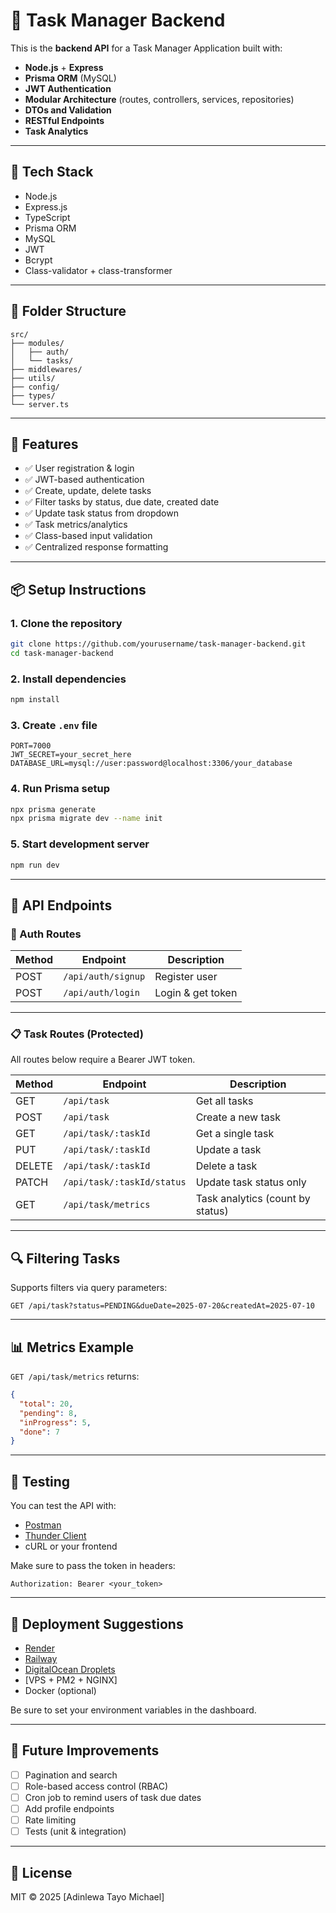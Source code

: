 # 🧠 Task Manager Backend

This is the **backend API** for a Task Manager Application built with:

- **Node.js** + **Express**
- **Prisma ORM** (MySQL)
- **JWT Authentication**
- **Modular Architecture** (routes, controllers, services, repositories)
- **DTOs and Validation**
- **RESTful Endpoints**
- **Task Analytics**

---

## 🔧 Tech Stack

- Node.js
- Express.js
- TypeScript
- Prisma ORM
- MySQL
- JWT
- Bcrypt
- Class-validator + class-transformer

---

## 📁 Folder Structure

```
src/
├── modules/
│   ├── auth/
│   └── tasks/
├── middlewares/
├── utils/
├── config/
├── types/
└── server.ts
```

---

## 🔐 Features

- ✅ User registration & login
- ✅ JWT-based authentication
- ✅ Create, update, delete tasks
- ✅ Filter tasks by status, due date, created date
- ✅ Update task status from dropdown
- ✅ Task metrics/analytics
- ✅ Class-based input validation
- ✅ Centralized response formatting

---

## 📦 Setup Instructions

### 1. Clone the repository

```bash
git clone https://github.com/yourusername/task-manager-backend.git
cd task-manager-backend
```

### 2. Install dependencies

```bash
npm install
```

### 3. Create `.env` file

```env
PORT=7000
JWT_SECRET=your_secret_here
DATABASE_URL=mysql://user:password@localhost:3306/your_database
```

### 4. Run Prisma setup

```bash
npx prisma generate
npx prisma migrate dev --name init
```

### 5. Start development server

```bash
npm run dev
```

---

## 📮 API Endpoints

### 🔐 Auth Routes

| Method | Endpoint         | Description        |
|--------|------------------|--------------------|
| POST   | `/api/auth/signup` | Register user      |
| POST   | `/api/auth/login`  | Login & get token  |

---

### 📋 Task Routes (Protected)

All routes below require a Bearer JWT token.

| Method | Endpoint                   | Description               |
|--------|----------------------------|---------------------------|
| GET    | `/api/task`                | Get all tasks             |
| POST   | `/api/task`                | Create a new task         |
| GET    | `/api/task/:taskId`        | Get a single task         |
| PUT    | `/api/task/:taskId`        | Update a task             |
| DELETE | `/api/task/:taskId`        | Delete a task             |
| PATCH  | `/api/task/:taskId/status` | Update task status only   |
| GET    | `/api/task/metrics`        | Task analytics (count by status) |

---

## 🔍 Filtering Tasks

Supports filters via query parameters:

```http
GET /api/task?status=PENDING&dueDate=2025-07-20&createdAt=2025-07-10
```

---

## 📊 Metrics Example

`GET /api/task/metrics` returns:

```json
{
  "total": 20,
  "pending": 8,
  "inProgress": 5,
  "done": 7
}
```

---

## 🧪 Testing

You can test the API with:

- [Postman](https://www.postman.com/)
- [Thunder Client](https://www.thunderclient.com/)
- cURL or your frontend

Make sure to pass the token in headers:

```http
Authorization: Bearer <your_token>
```

---

## 🚀 Deployment Suggestions

- [Render](https://render.com)
- [Railway](https://railway.app)
- [DigitalOcean Droplets](https://www.digitalocean.com/)
- [VPS + PM2 + NGINX]
- Docker (optional)

Be sure to set your environment variables in the dashboard.

---

## 🧹 Future Improvements

- [ ] Pagination and search
- [ ] Role-based access control (RBAC)
- [ ] Cron job to remind users of task due dates
- [ ] Add profile endpoints
- [ ] Rate limiting
- [ ] Tests (unit & integration)

---

## 📄 License

MIT © 2025 [Adinlewa Tayo Michael]
